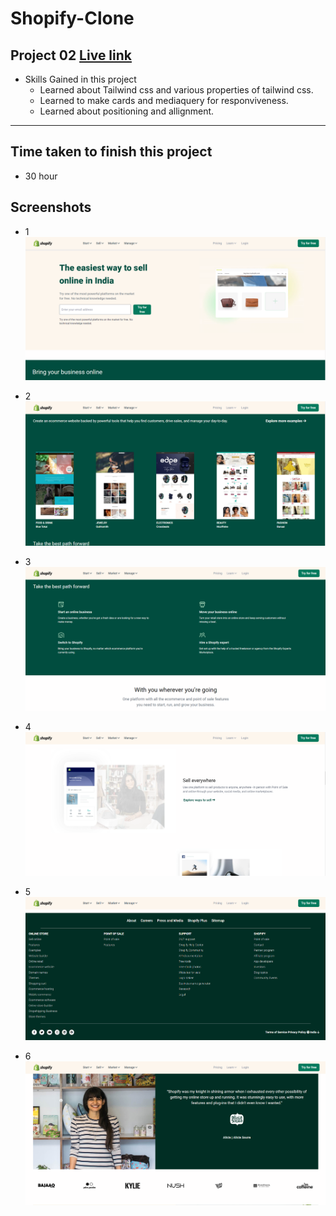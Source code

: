 # Shopify-Clone

## Project 02  [Live link]()
- Skills Gained in this project
    - Learned about Tailwind css and various properties of tailwind css.
    - Learned to make cards and mediaquery for responviveness.
    - Learned about positioning and allignment.
---

## Time taken to finish this project

- 30 hour

## Screenshots

- 1 ![](https://github.com/ujjwalsolankii/Shopify-Clone/blob/main/screenshots/Screenshot%202023-02-10%20172243.png?raw=true)

- 2 ![](https://github.com/ujjwalsolankii/Shopify-Clone/blob/main/screenshots/Screenshot%202023-02-10%20172411.png?raw=true)

- 3 ![](https://github.com/ujjwalsolankii/Shopify-Clone/blob/main/screenshots/Screenshot%202023-02-10%20172445.png?raw=true)

- 4 ![](https://github.com/ujjwalsolankii/Shopify-Clone/blob/main/screenshots/Screenshot%202023-02-10%20172514.png?raw=true)

- 5 ![](https://github.com/ujjwalsolankii/Shopify-Clone/blob/main/screenshots/Screenshot%202023-02-10%20172551.png?raw=true)

- 6 ![](https://github.com/ujjwalsolankii/Shopify-Clone/blob/main/screenshots/Screenshot%202023-02-10%20172640.png?raw=true)

